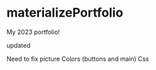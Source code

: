 # materializePortfolio
My 2023 portfolio!

updated

Need to fix picture
Colors (buttons and main)
Css


